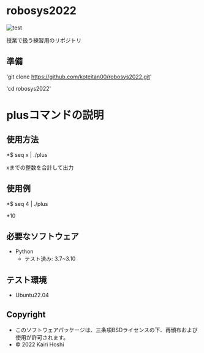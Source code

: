 # robosys2022
![test](https://github.com/koteitan00/robosys202x/actions/workflows/test.yml/badge.svg)

授業で扱う練習用のリポジトリ


## 準備

'git clone https://github.com/koteitan00/robosys2022.git'

'cd robosys2022'

# plusコマンドの説明

## 使用方法
*$ seq x | ./plus

xまでの整数を合計して出力

## 使用例
*$ seq 4 | ./plus

*10
## 必要なソフトウェア
* Python
  * テスト済み: 3.7~3.10

## テスト環境
* Ubuntu22.04

## Copyright
* このソフトウェアパッケージは、三条項BSDライセンスの下、再頒布および使用が許可されます。
* © 2022 Kairi Hoshi


